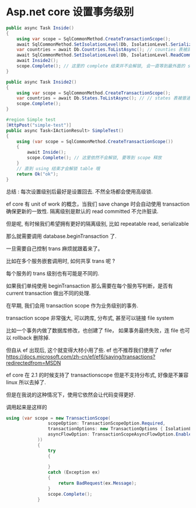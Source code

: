 # Asp.net core 设置事务级别

```c#
public async Task Inside()
{
    using var scope = SqlCommonMethod.CreateTransactionScope();
    await SqlCommonMethod.SetIsolationLevel(Db, IsolationLevel.Serializable); // 开启高级别锁
    var countries = await Db.Countries.ToListAsync(); // counties 表被高级锁了
    await SqlCommonMethod.SetIsolationLevel(Db, IsolationLevel.ReadCommitted); // 设置回普通锁, 不然接下来都会一直是高级锁
    await Inside2();
    scope.Complete(); // 这里的 complete 结束并不会解锁, 会一直等到最外面的 scope 被释放, 符合逻辑
}

public async Task Inside2()
{
    using var scope = SqlCommonMethod.CreateTransactionScope();
    var countries = await Db.States.ToListAsync(); // // states 表被普通锁了
    scope.Complete();
}

#region Simple test 
[HttpPost("simple-test")]
public async Task<IActionResult> SimpleTest()
{
    using (var scope = SqlCommonMethod.CreateTransactionScope())
    {
        await Inside();
        scope.Complete(); // 这里依然不会解锁, 要等到 scope 释放
    } 
    // 直到 using 结束才会解锁 table 哦
    return Ok("ok");
}
```

总结 : 每次设置级别后最好是设置回去. 不然全场都会使用高级锁. 

 

ef core 有 unit of work 的概念，当我们 save change 时会自动使用 transaction 确保更新的一致性. 隔离级别是默认的 read committed 不允许脏读. 

但是呢, 有时候我们希望拥有更好的隔离级别, 比如 repeatable read, serializable 

那么就需要调用 database.beginTransaction 了. 

一旦需要自己控制 trans 麻烦就跟着来了。

比如在多个服务嵌套调用时, 如何共享 trans 呢 ? 

每个服务的 trans 级别也有可能是不同的.

如果我们单纯使用 beginTransaction 那么需要在每个服务写判断，是否有 current transaction 做出不同的处理.  

在早期, 我们会用 transaction scope 作为业务级别的事务. 

transaction scope 非常强大, 可以跨库, 分布式, 甚至可以链接 file system 

比如一个事务内做了数据库修改，也创建了 file， 如果事务最终失败，连 file 也可以 rollback 删除掉. 

但自从 ef 出现后, 这个就变得大材小用了些. ef 也不推荐我们使用了 refer https://docs.microsoft.com/zh-cn/ef/ef6/saving/transactions?redirectedfrom=MSDN

ef core 在 2.1 的时候支持了 transactionscope 但是不支持分布式, 好像是不兼容 linux 所以去掉了.

但是在我说的这种情况下，使用它依然会让代码变得更好.

调用起来是这样的

```c#
using (var scope = new TransactionScope(
                scopeOption: TransactionScopeOption.Required,
                transactionOptions: new TransactionOptions { IsolationLevel = System.Transactions.IsolationLevel.RepeatableRead },
                asyncFlowOption: TransactionScopeAsyncFlowOption.Enabled
            ))
            {
                try
                {
                 
                }
                catch (Exception ex)
                {
                    return BadRequest(ex.Message);
                }
                scope.Complete();
            }
```

